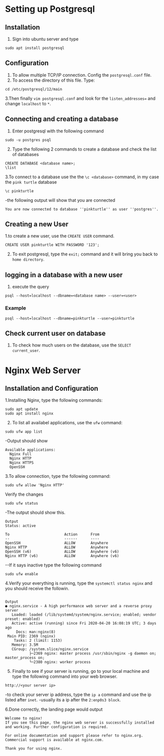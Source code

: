 # Setting up Postgresql

## Installation
1. Sign into ubuntu server and type
```
sudo apt install postgresql
```

## Configuration
1. To allow multiple TCP/IP connection. Config the `postgresql.conf` file.
2. To access the directory of this file. Type:
```
cd /etc/postgresql/12/main
```
3.Then finally `vim postgresql.conf` and look for the `listen_addresses=` and change `localhost` to `*`.

## Connecting and creating a database
1. Enter postgresql with the following command
```
sudo -u postgres psql
```
2. Type the following 2 commands to create a database and check the list of databases 
```
CREATE DATABASE <database name>;
\list
```

3.To connect to a database use the the `\c <database>` command, in my case the `pink turtle` database
```
\c pinkturtle
```

-the following output will show that you are connected
```
You are now connected to database ''pinkturtle'' as user ''postgres''.
```
## Creating a new User
1.to create a new user, use the `CREATE USER` command.
```
CREATE USER pinkturtle WITH PASSWORD '123';
```
2. To exit postgresql, type the `exit;` command and it will bring you back to `home directory`.


## logging in a database with a new user

1. execute the query
```
psql --host=localhost --dbname=<database name> --user=<user>
```
### Example
```
psql --host=localhost --dbname=pinkturtle --user=pinkturtle
```

## Check current user on database
1. To check how much users on the database, use the `SELECT current_user`. 





# Nginx Web Server
## Installation and Configuration
1.Installing Nginx, type the following commands:
```
sudo apt update
sudo apt install nginx
```
2. To list all availabel applications, use the `ufw` command:
```
sudo ufw app list
```
-Output should show
```
Available applications:
  Nginx Full
  Nginx HTTP
  Nginx HTTPS
  OpenSSH
```

3.To allow connection, type the following command:
```
sudo ufw allow 'Nginx HTTP'
```
Verify the changes
```
sudo ufw status
```
-The output should show this.
```
Output
Status: active

To                         Action      From
--                         ------      ----
OpenSSH                    ALLOW       Anywhere                  
Nginx HTTP                 ALLOW       Anywhere                  
OpenSSH (v6)               ALLOW       Anywhere (v6)             
Nginx HTTP (v6)            ALLOW       Anywhere (v6)
```
--If it says inactive type the following command
```
sudo ufw enable
```

4.Verify your everything is running, type the `systemctl status nginx` and you should receive the followin.
```

Output
● nginx.service - A high performance web server and a reverse proxy server
   Loaded: loaded (/lib/systemd/system/nginx.service; enabled; vendor preset: enabled)
   Active: active (running) since Fri 2020-04-20 16:08:19 UTC; 3 days ago
     Docs: man:nginx(8)
 Main PID: 2369 (nginx)
    Tasks: 2 (limit: 1153)
   Memory: 3.5M
   CGroup: /system.slice/nginx.service
           ├─2369 nginx: master process /usr/sbin/nginx -g daemon on; master_process on;
           └─2380 nginx: worker process
```


5. Finally to see if your server is running, go to your local machine and type the following command into your web browser.
```
http://<your server ip>
```
-to check your server ip address, type the `ip a` command and use the ip listed after `inet`.
-usually its a ip after the `2:enp0s3 block`.

6.Done correctly, the landing page would output 
```
Welcome to nginx!
If you see this page, the nginx web server is successfully installed and working. Further configuration is required.

For online documentation and support please refer to nginx.org.
Commercial support is available at nginx.com.

Thank you for using nginx.
```
